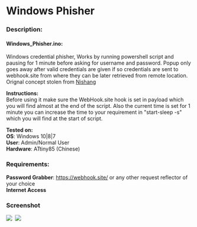 # Windows Phisher

### Description:

#### Windows_Phisher.ino:<br>
Windows credential phisher, Works by running powershell script and pausing for 1 minute before asking for username and password. Popup only
goes away after valid credentials are given if so credentials are sent to webhook.site from where they can be later retrieved from remote 
location. Orignal concept stolen from [Nishang](https://github.com/samratashok/nishang/blob/master/Gather/Invoke-CredentialsPhish.ps1)<br>

**Instructions:**<br>
Before using it make sure the WebHook.site hook is set in payload which you will find almost at the end of the script. Also the 
current time is set for 1 minute you can increase the time to your requirement in "start-sleep -s" which you will find at the start of script.<br>

**Tested on:**<br>
**OS**: Windows 10|8|7<br>
**User**: Admin/Normal User<br>
**Hardware**: ATtiny85 (Chinese)

### Requirements:
**Password Grabber**: https://webhook.site/ or any other request reflector of your choice<br>
**Internet Access**

### Screenshot
<kbd>
  <img src="https://i.ibb.co/Hh0jchC/pop.png">
</kbd><kbd>
  <img src="https://i.ibb.co/rGVSVSg/site.png">
</kbd> 
